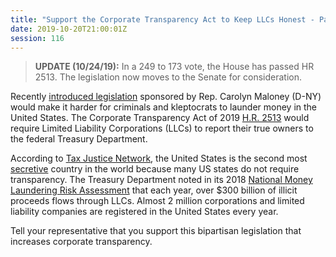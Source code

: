 ```yaml
---
title: "Support the Corporate Transparency Act to Keep LLCs Honest - Passed House"
date: 2019-10-20T21:00:01Z
session: 116
---
```

>**UPDATE (10/24/19):** In a 249 to 173 vote, the House has passed HR 2513. The legislation now moves to the Senate for consideration. 

Recently [introduced legislation](https://www.washingtonpost.com/business/economy/criminals-and-kleptocrats-will-find-it-harder-to-launder-money-in-the-us-if-this-bill-passes/2019/05/06/ad95fc46-7014-11e9-8be0-ca575670e91c_story.html?utm_term=.f98f65874065) sponsored by Rep. Carolyn Maloney (D-NY)  would make it harder for criminals and kleptocrats to launder money in the United States. The Corporate Transparency Act of 2019 [H.R. 2513](https://www.congress.gov/bill/116th-congress/house-bill/2513?q=%7B%22search%22%3A%5B%22MALONEY%22%5D%7D&s=3&r=1) would require Limited Liability Corporations (LLCs) to report their true owners to the federal Treasury Department.  

According to [Tax Justice Network](https://www.taxjustice.net/), the United States is the second most [secretive](https://www.financialsecrecyindex.com/) country in the world because many US states do not require transparency. The Treasury Department noted in its 2018 [National Money Laundering Risk Assessment](https://home.treasury.gov/system/files/136/2018NMLRA_12-18.pdf) that each year, over $300 billion of illicit proceeds flows through LLCs.  Almost 2 million corporations and limited liability companies are registered in the United States every year.

Tell your representative that you support this bipartisan legislation that increases corporate transparency. 
